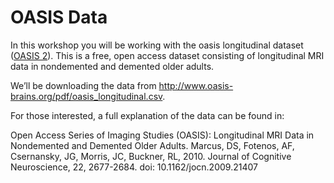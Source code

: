 # OASIS Data

In this workshop you will be working with the oasis longitudinal dataset ([OASIS 2](https://www.oasis-brains.org/#data)). This is a free, open access dataset consisting of longitudinal MRI data in nondemented and demented older adults.

We’ll be downloading the data from http://www.oasis-brains.org/pdf/oasis_longitudinal.csv.

For those interested, a full explanation of the data can be found in:

Open Access Series of Imaging Studies (OASIS): Longitudinal MRI Data in Nondemented and Demented Older Adults. Marcus, DS, Fotenos, AF, Csernansky, JG, Morris, JC, Buckner, RL, 2010. Journal of Cognitive Neuroscience, 22, 2677-2684. doi: 10.1162/jocn.2009.21407